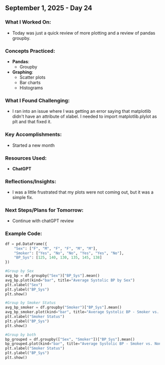 ## September 1, 2025 - Day 24

### What I Worked On:  
- Today was just a quick review of more plotting and a review of pandas groupby. 
  
### Concepts Practiced:  
- **Pandas**: 
    - Groupby
- **Graphing**: 
    - Scatter plots
    - Bar charts
    - Histograms
       
### What I Found Challenging:  
- I ran into an issue where I was getting an error saying that matplotlib didn't have an attribute of xlabel. I needed to import matplotlib.plylot as plt and that fixed it. 

### Key Accomplishments:  
- Started a new month
    
### Resources Used:  
- **ChatGPT**
  
### Reflections/Insights:
- I was a little frustrated that my plots were not coming out, but it was a simple fix. 
  
### Next Steps/Plans for Tomorrow: 
- Continue with chatGPT review

### Example Code: 
```python
df = pd.DataFrame({
    "Sex": ["F", "M", "F", "F", "M", "M"],
    "Smoker": ["Yes", "No", "No", "Yes", "Yes", "No"],
    "BP_Sys": [125, 140, 130, 135, 145, 138]
})

#Group by Sex
avg_bp = df.groupby("Sex")["BP_Sys"].mean()
avg_bp.plot(kind="bar", title="Average Systolic BP by Sex")
plt.xlabel("Sex")
plt.ylabel("BP_Sys")
plt.show()

#Group by Smoker Status
avg_bp_smoker = df.groupby("Smoker")["BP_Sys"].mean()
avg_bp_smoker.plot(kind="bar", title="Average Systolic BP - Smoker vs. Non-Smoker")
plt.xlabel("Smoker Status")
plt.ylabel("BP_Sys")
plt.show()

#Group by both
bp_grouped = df.groupby(["Sex", "Smoker"])["BP_Sys"].mean()
bp_grouped.plot(kind="bar", title="Average Systolic BP - Smoker vs. Non-Smoker")
plt.xlabel("Smoker Status")
plt.ylabel("BP_Sys")
plt.show()

```

